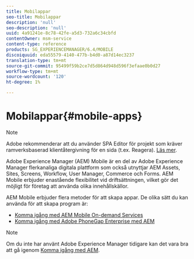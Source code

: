 ```yaml
---
title: Mobilappar
seo-title: Mobilappar
description: 'null'
seo-description: 'null'
uuid: 4a91241e-8c78-42fe-a5d3-732a6c34cbfd
contentOwner: msm-service
content-type: reference
products: SG_EXPERIENCEMANAGER/6.4/MOBILE
discoiquuid: eda55579-4140-477b-b4d0-a87d14ec3237
translation-type: tm+mt
source-git-commit: 95499f59b2ce7d5d864d948d596f3efaae0b0d27
workflow-type: tm+mt
source-wordcount: '120'
ht-degree: 1%

---
```



# Mobilappar{#mobile-apps}

>[!NOTE]
>
>Adobe rekommenderar att du använder SPA Editor för projekt som kräver ramverksbaserad klientåtergivning för en sida (t.ex. Reagera). [Läs mer](/help/sites-developing/spa-overview.md).

Adobe Experience Manager (AEM) Mobile är en del av Adobe Experience Manager flerkanaliga digitala plattform som också utnyttjar AEM Assets, Sites, Screens, Workflow, User Manager, Commerce och Forms. AEM Mobile erbjuder enastående flexibilitet vid driftsättningen, vilket gör det möjligt för företag att använda olika innehållskällor.

AEM Mobile erbjuder flera metoder för att skapa appar. De olika sätt du kan använda för att skapa program är:

* [Komma igång med AEM Mobile On-demand Services](/help/mobile/mobile-apps-ondemand.md)
* [Komma igång med Adobe PhoneGap Enterprise med AEM](/help/mobile/phonegap.md)

>[!NOTE]
>
>Om du inte har använt Adobe Experience Manager tidigare kan det vara bra att gå igenom [Komma igång med AEM](/help/sites-deploying/deploy.md).
